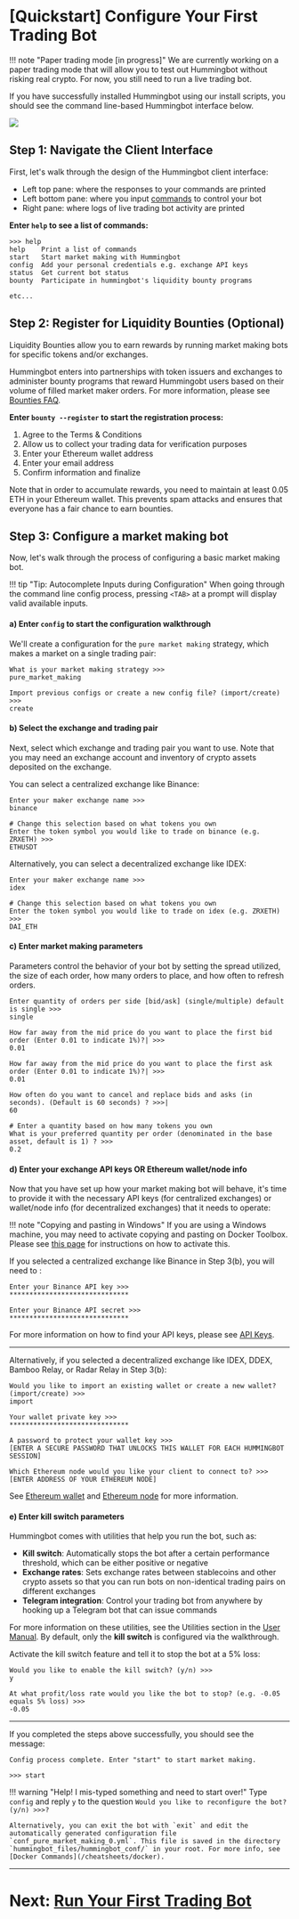 # [Quickstart] Configure Your First Trading Bot

!!! note "Paper trading mode [in progress]"
    We are currently working on a paper trading mode that will allow you to test out Hummingbot without risking real crypto. For now, you still need to run a live trading bot.

If you have successfully installed Hummingbot using our install scripts, you should see the command line-based Hummingbot interface below.

![](/assets/img/hummingbot-cli.png)

## Step 1: Navigate the Client Interface

First, let's walk through the design of the Hummingbot client interface:

* Left top pane: where the responses to your commands are printed
* Left bottom pane: where you input [commands](https://docs.hummingbot.io/operation/client/#client-commands) to control your bot
* Right pane: where logs of live trading bot activity are printed

**Enter `help` to see a list of commands:**
```
>>> help
help    Print a list of commands
start   Start market making with Hummingbot
config  Add your personal credentials e.g. exchange API keys
status  Get current bot status
bounty  Participate in hummingbot's liquidity bounty programs

etc...
```

## Step 2: Register for Liquidity Bounties (Optional)

Liquidity Bounties allow you to earn rewards by running market making bots for specific tokens and/or exchanges. 

Hummingbot enters into partnerships with token issuers and exchanges to administer bounty programs that reward Hummingobt users based on their volume of filled market maker orders. For more information, please see [Bounties FAQ](/bounties/faq).

**Enter `bounty --register` to start the registration process:**

1. Agree to the Terms & Conditions
2. Allow us to collect your trading data for verification purposes
3. Enter your Ethereum wallet address
4. Enter your email address
5. Confirm information and finalize

Note that in order to accumulate rewards, you need to maintain at least 0.05 ETH in your Ethereum wallet. This prevents spam attacks and ensures that everyone has a fair chance to earn bounties.

## Step 3: Configure a market making bot

Now, let's walk through the process of configuring a basic market making bot.

!!! tip "Tip: Autocomplete Inputs during Configuration"
    When going through the command line config process, pressing `<TAB>` at a prompt will display valid available inputs.

#### a) Enter `config` to start the configuration walkthrough
We'll create a configuration for the `pure market making` strategy, which makes a market on a single trading pair:

```
What is your market making strategy >>>
pure_market_making

Import previous configs or create a new config file? (import/create) >>>
create
```

#### b) Select the exchange and trading pair

Next, select which exchange and trading pair you want to use. Note that you may need an exchange account and inventory of crypto assets deposited on the exchange.

You can select a centralized exchange like Binance:
```
Enter your maker exchange name >>>
binance

# Change this selection based on what tokens you own
Enter the token symbol you would like to trade on binance (e.g. ZRXETH) >>>
ETHUSDT
```

Alternatively, you can select a decentralized exchange like IDEX:
```
Enter your maker exchange name >>>
idex

# Change this selection based on what tokens you own
Enter the token symbol you would like to trade on idex (e.g. ZRXETH) >>>
DAI_ETH
```

#### c) Enter market making parameters

Parameters control the behavior of your bot by setting the spread utilized, the size of each order, how many orders to place, and how often to refresh orders.

```
Enter quantity of orders per side [bid/ask] (single/multiple) default is single >>>
single

How far away from the mid price do you want to place the first bid order (Enter 0.01 to indicate 1%)?| >>>
0.01

How far away from the mid price do you want to place the first ask order (Enter 0.01 to indicate 1%)?| >>>
0.01

How often do you want to cancel and replace bids and asks (in seconds). (Default is 60 seconds) ? >>>|
60

# Enter a quantity based on how many tokens you own
What is your preferred quantity per order (denominated in the base asset, default is 1) ? >>>
0.2
```

#### d) Enter your exchange API keys OR Ethereum wallet/node info

Now that you have set up how your market making bot will behave, it's time to provide it with the necessary API keys (for centralized exchanges) or wallet/node info (for decentralized exchanges) that it needs to operate:

!!! note "Copying and pasting in Windows"
    If you are using a Windows machine, you may need to activate copying and pasting on Docker Toolbox. Please see [this page](/support/troubleshooting/#how-do-i-copy-and-paste-in-docker-toolbox-windows) for instructions on how to activate this.

If you selected a centralized exchange like Binance in Step 3(b), you will need to :
```
Enter your Binance API key >>>
******************************

Enter your Binance API secret >>>
******************************
```
For more information on how to find your API keys, please see [API Keys](/installation/api-keys).

---

Alternatively, if you selected a decentralized exchange like IDEX, DDEX, Bamboo Relay, or Radar Relay in Step 3(b):
```
Would you like to import an existing wallet or create a new wallet? (import/create) >>>
import

Your wallet private key >>>
******************************

A password to protect your wallet key >>>
[ENTER A SECURE PASSWORD THAT UNLOCKS THIS WALLET FOR EACH HUMMINGBOT SESSION]

Which Ethereum node would you like your client to connect to? >>>
[ENTER ADDRESS OF YOUR ETHEREUM NODE]
```

See [Ethereum wallet](/installation/wallet) and [Ethereum node](/installation/node) for more information.

#### e) Enter kill switch parameters

Hummingbot comes with utilities that help you run the bot, such as:

* **Kill switch**: Automatically stops the bot after a certain performance threshold, which can be either positive or negative
* **Exchange rates**: Sets exchange rates between stablecoins and other crypto assets so that you can run bots on non-identical trading pairs on different exchanges
* **Telegram integration**: Control your trading bot from anywhere by hooking up a Telegram bot that can issue commands

For more information on these utilities, see the Utilities section in the [User Manual](/manual). By default, only the **kill switch** is configured via the walkthrough. 

Activate the kill switch feature and tell it to stop the bot at a 5% loss:
```
Would you like to enable the kill switch? (y/n) >>>  
y

At what profit/loss rate would you like the bot to stop? (e.g. -0.05 equals 5% loss) >>>
-0.05
```
---
If you completed the steps above successfully, you should see the message:
```
Config process complete. Enter "start" to start market making.

>>> start
```

!!! warning "Help! I mis-typed something and need to start over!"
    Type `config` and reply `y` to the question `Would you like to reconfigure the bot? (y/n) >>>?`

    Alternatively, you can exit the bot with `exit` and edit the automatically generated configuration file `conf_pure_market_making_0.yml`. This file is saved in the directory `hummingbot_files/hummingbot_conf/` in your root. For more info, see [Docker Commands](/cheatsheets/docker).



---
# Next: [Run Your First Trading Bot](/quickstart/3-run-bot)
